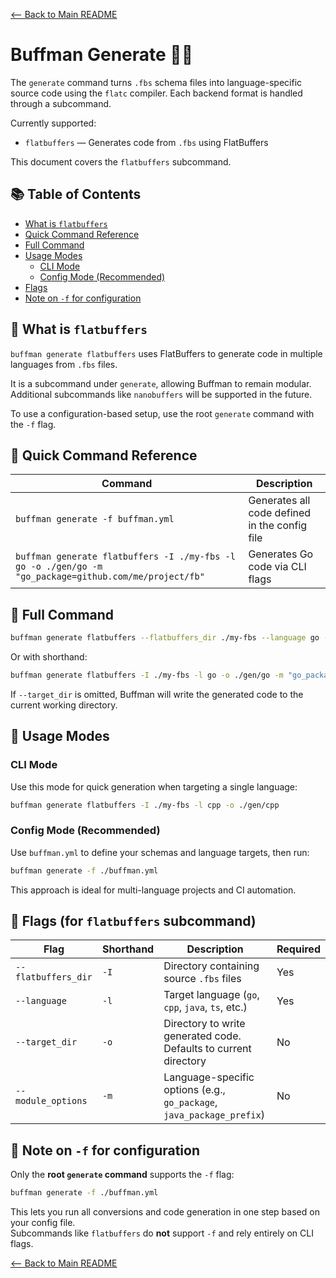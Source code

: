 [<-- Back to Main README](../README.md)

# Buffman Generate 🚀🔥

The `generate` command turns `.fbs` schema files into language-specific source code using the `flatc` compiler. Each backend format is handled through a subcommand.

Currently supported:

- `flatbuffers` — Generates code from `.fbs` using FlatBuffers

This document covers the `flatbuffers` subcommand.

## 📚 Table of Contents

- [What is `flatbuffers`](#what-is-flatbuffers)
- [Quick Command Reference](#quick-command-reference)
- [Full Command](#full-command)
- [Usage Modes](#usage-modes)
  - [CLI Mode](#cli-mode)
  - [Config Mode (Recommended)](#config-mode-recommended)
- [Flags](#flags)
- [Note on `-f` for configuration](#note-on--f-for-configuration)

## 🧾 What is `flatbuffers`

`buffman generate flatbuffers` uses FlatBuffers to generate code in multiple languages from `.fbs` files.

It is a subcommand under `generate`, allowing Buffman to remain modular. Additional subcommands like `nanobuffers` will be supported in the future.

To use a configuration-based setup, use the root `generate` command with the `-f` flag.

## 🔧 Quick Command Reference

| Command                                                                                                                      | Description                                     |
|------------------------------------------------------------------------------------------------------------------------------|-------------------------------------------------|
| `buffman generate -f buffman.yml`                                                                                            | Generates all code defined in the config file   |
| `buffman generate flatbuffers -I ./my-fbs -l go -o ./gen/go -m "go_package=github.com/me/project/fb"`                       | Generates Go code via CLI flags                 |

## 🧠 Full Command

```bash
buffman generate flatbuffers --flatbuffers_dir ./my-fbs --language go --target_dir ./gen/go --module_options "go_package=github.com/me/project/fb"
```

Or with shorthand:

```bash
buffman generate flatbuffers -I ./my-fbs -l go -o ./gen/go -m "go_package=github.com/me/project/fb"
```

If `--target_dir` is omitted, Buffman will write the generated code to the current working directory.

## 🚀 Usage Modes

### CLI Mode

Use this mode for quick generation when targeting a single language:

```bash
buffman generate flatbuffers -I ./my-fbs -l cpp -o ./gen/cpp
```

### Config Mode (Recommended)

Use `buffman.yml` to define your schemas and language targets, then run:

```bash
buffman generate -f ./buffman.yml
```

This approach is ideal for multi-language projects and CI automation.

## 🚩 Flags (for `flatbuffers` subcommand)

| Flag                | Shorthand | Description                                                             | Required |
|---------------------|-----------|-------------------------------------------------------------------------|----------|
| `--flatbuffers_dir` | `-I`      | Directory containing source `.fbs` files                                | Yes      |
| `--language`        | `-l`      | Target language (`go`, `cpp`, `java`, `ts`, etc.)                       | Yes      |
| `--target_dir`      | `-o`      | Directory to write generated code. Defaults to current directory        | No       |
| `--module_options`  | `-m`      | Language-specific options (e.g., `go_package`, `java_package_prefix`)   | No       |

## 🧾 Note on `-f` for configuration

Only the **root `generate` command** supports the `-f` flag:

```bash
buffman generate -f ./buffman.yml
```

This lets you run all conversions and code generation in one step based on your config file.  
Subcommands like `flatbuffers` do **not** support `-f` and rely entirely on CLI flags.

[<-- Back to Main README](../README.md)
